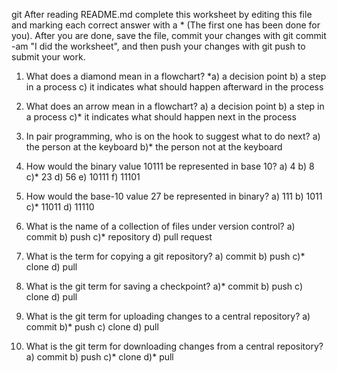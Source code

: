 git After reading README.md complete this worksheet by editing this file and marking each correct answer with a * (The first one has been done for you). After you are done, save the file, commit your changes with git commit -am "I did the worksheet", and then push your changes with git push to submit your work.

1) What does a diamond mean in a flowchart? *a) a decision point b) a step in a process c) it indicates what should happen afterward in the process

2) What does an arrow mean in a flowchart? a) a decision point b) a step in a process c)* it indicates what should happen next in the process

3) In pair programming, who is on the hook to suggest what to do next? a) the person at the keyboard b)* the person not at the keyboard 

4) How would the binary value 10111 be represented in base 10? a) 4 b) 8 c)* 23 d) 56 e) 10111 f) 11101

5) How would the base-10 value 27 be represented in binary? a) 111 b) 1011 c)* 11011 d) 11110

6) What is the name of a collection of files under version control? a) commit b) push c)* repository d) pull request

7) What is the term for copying a git repository? a) commit b) push c)* clone d) pull

8) What is the git term for saving a checkpoint? a)* commit b) push c) clone d) pull

9) What is the git term for uploading changes to a central repository? a) commit b)* push c) clone d) pull

10) What is the git term for downloading changes from a central repository? a) commit b) push c)* clone d)* pull
